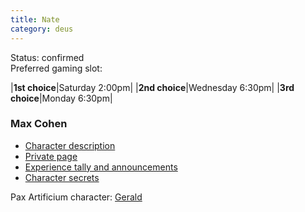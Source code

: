 ```yaml
---
title: Nate
category: deus
---
```

Status: confirmed
<br>Preferred gaming slot:

|__1st choice__|Saturday 2:00pm|
|__2nd choice__|Wednesday 6:30pm|
|__3rd choice__|Monday 6:30pm|

### Max Cohen

* [Character description](char-public-nate)
* [Private page](char-private-nate)
* [Experience tally and announcements](announce-nate)
* [Character secrets](char-secrets-nate)

Pax Artificium character: [Gerald](/pax/pcs/gerald.html)


